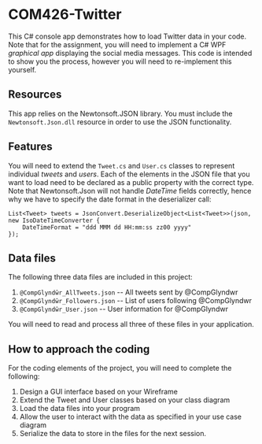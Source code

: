 # COM426-Twitter
This C# console app demonstrates how to load Twitter data in your code. Note that for the assignment, you will need to implement a C# WPF *graphical app* displaying the social media messages. This code is intended to show you the process, however you will need to re-implement this yourself.

## Resources

This app relies on the Newtonsoft.JSON library. You must include the `Newtonsoft.Json.dll` resource in order to use the JSON functionality.

## Features

You will need to extend the `Tweet.cs` and `User.cs` classes to represent individual *tweets* and *users*. Each of the elements in the JSON file that you want to load need to be declared as a public property with the correct type. Note that Newtonsoft.Json will not handle *DateTime* fields correctly, hence why we have to specify the date format in the deserializer call:

```
List<Tweet> tweets = JsonConvert.DeserializeObject<List<Tweet>>(json, new IsoDateTimeConverter { 
    DateTimeFormat = "ddd MMM dd HH:mm:ss zz00 yyyy"
});
```

## Data files

The following three data files are included in this project:

1. `@CompGlyndŵr_AllTweets.json` -- All tweets sent by @CompGlyndwr
2. `@CompGlyndŵr_Followers.json` -- List of users following @CompGlyndwr
3. `@CompGlyndŵr_User.json` -- User information for @CompGlyndwr

You will need to read and process all three of these files in your application.

## How to approach the coding

For the coding elements of the project, you will need to complete the following:

1. Design a GUI interface based on your Wireframe
2. Extend the Tweet and User classes based on your class diagram
3. Load the data files into your program
4. Allow the user to interact with the data as specified in your use case diagram
5. Serialize the data to store in the files for the next session.
